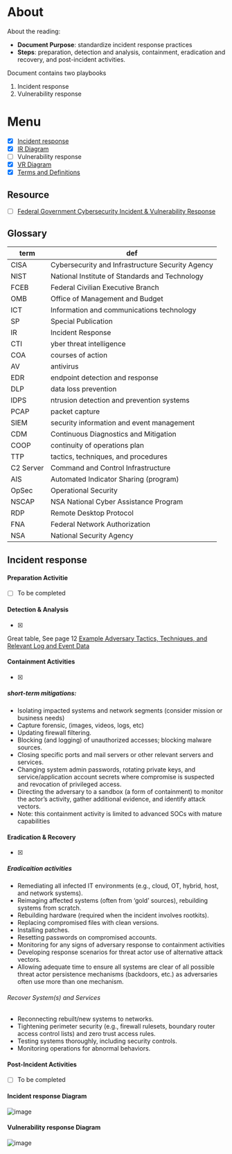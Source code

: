 # About
About the reading:
- __Document Purpose__: standardize incident response practices
- __Steps__: preparation, detection and analysis, containment, eradication and recovery, and post-incident activities.

Document contains two playbooks
1. Incident response
2. Vulnerability response

# Menu 
- [x] [Incident response](#incident-response)
- [x] [IR Diagram](#incident-response-diagram)
- [ ] Vulnerability response
- [x] [VR Diagram](#vulnerability-response-diagram)
- [x] [Terms and Definitions](#glossary)
## Resource
- [ ] [Federal Government Cybersecurity Incident & Vulnerability Response](https://www.cisa.gov/sites/default/files/2024-03/Federal_Government_Cybersecurity_Incident_and_Vulnerability_Response_Playbooks_508C.pdf)


## Glossary
|term|def|
|-|---|
| CISA |Cybersecurity and Infrastructure Security Agency|
| NIST | National Institute of Standards and Technology|
| FCEB |  Federal Civilian Executive Branch|
|OMB|Office of Management and Budget |
|ICT|Information and communications technology |
| SP | Special Publication|
| IR | Incident Response |
| CTI | yber threat intelligence |
| COA | courses of action |
| AV | antivirus |
| EDR |endpoint detection and response|
| DLP | data loss prevention|
| IDPS | ntrusion detection and prevention systems|
| PCAP | packet capture|
| SIEM | security information and event management |
| CDM | Continuous Diagnostics and Mitigation|
| COOP| continuity of operations plan|
| TTP| tactics, techniques, and procedures|
| C2 Server | Command and Control Infrastructure|
| AIS| Automated Indicator Sharing (program) |
|OpSec |Operational Security |
|NSCAP | NSA National Cyber Assistance Program |
|RDP| Remote Desktop Protocol | 
|FNA| Federal Network Authorization |
| NSA |National Security Agency|




## Incident response
####  Preparation Activitie
- [ ] To be completed

#### Detection & Analysis
- [x]
Great table, See page 12 [Example Adversary Tactics, Techniques, and Relevant Log and Event Data](https://www.cisa.gov/sites/default/files/2024-03/Federal_Government_Cybersecurity_Incident_and_Vulnerability_Response_Playbooks_508C.pdf)
#### Containment Activities
- [x]
##### short-term mitigations:
- Isolating impacted systems and network segments (consider mission or business needs)
- Capture forensic, (images, videos, logs, etc)
- Updating firewall filtering.
- Blocking (and logging) of unauthorized accesses; blocking malware sources.
- Closing specific ports and mail servers or other relevant servers and services.
- Changing system admin passwords, rotating private keys, and service/application account secrets where compromise is suspected and revocation of privileged access.
- Directing the adversary to a sandbox (a form of containment) to monitor the actor’s activity, gather additional evidence, and identify attack vectors.
- Note: this containment activity is limited to advanced SOCs with mature capabilities

#### Eradication & Recovery
- [x]
##### Eradicaition activities
- Remediating all infected IT environments (e.g., cloud, OT, hybrid, host, and network systems).
- Reimaging affected systems (often from ‘gold’ sources), rebuilding systems from scratch.
- Rebuilding hardware (required when the incident involves rootkits).
- Replacing compromised files with clean versions.
- Installing patches.
- Resetting passwords on compromised accounts.
- Monitoring for any signs of adversary response to containment activities
- Developing response scenarios for threat actor use of alternative attack vectors.
- Allowing adequate time to ensure all systems are clear of all possible threat actor persistence mechanisms (backdoors, etc.) as adversaries often use more than one mechanism.

###### Recover System(s) and Services
- Reconnecting rebuilt/new systems to networks.
- Tightening perimeter security (e.g., firewall rulesets, boundary router access control lists) and zero trust access rules.
- Testing systems thoroughly, including security controls.
- Monitoring operations for abnormal behaviors.

#### Post-Incident Activities
- [ ] To be completed

#### Incident response Diagram
![image](https://github.com/user-attachments/assets/379dfe5d-c951-4619-9ea5-abb396618bec)

#### Vulnerability response Diagram
![image](https://github.com/user-attachments/assets/c54d42f4-a71f-41eb-b724-eeaff317c258)
